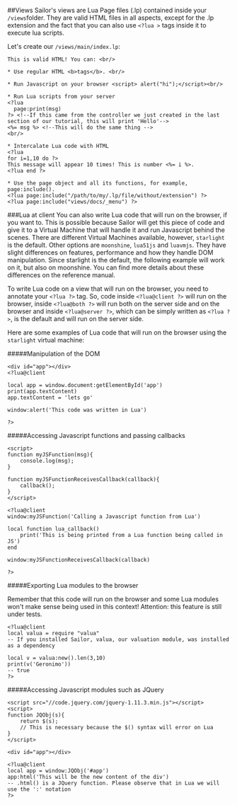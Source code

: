 ##Views
Sailor's views are Lua Page files (.lp) contained inside your `/views`folder. They are valid HTML files in all aspects, except for the .lp extension and the fact that you can also use `<?lua >` tags inside it to execute lua scripts. 

Let's create our `/views/main/index.lp`: 

    This is valid HTML! You can: <br/>

    * Use regular HTML <b>tags</b>. <br/>

    * Run Javascript on your browser <script> alert("hi");</script><br/>

    * Run Lua scripts from your server 
    <?lua 
      page:print(msg) 
    ?> <!--If this came from the controller we just created in the last section of our tutorial, this will print 'Hello'--> 
    <%= msg %> <!--This will do the same thing -->
    <br/>

    * Intercalate Lua code with HTML
    <?lua
    for i=1,10 do ?>
    This message will appear 10 times! This is number <%= i %>.
    <?lua end ?>

    * Use the page object and all its functions, for example, page:include().
    <?lua page:include("/path/to/my/.lp/file/without/extension") ?>
    <?lua page:include("views/docs/_menu") ?>


###Lua at client
You can also write Lua code that will run on the browser, if you want to. This is possible because Sailor will get this piece of code and give it to a Virtual Machine that will handle it and run Javascript behind the scenes. There are different Virtual Machines available, however, `starlight` is the default. Other options are `moonshine`, `lua51js` and `luavmjs`. They have slight differences on features, performance and how they handle DOM manipulation. Since starlight is the default, the following example will work on it, but also on moonshine. You can find more details about these differences on the reference manual.


To write Lua code on a view that will run on the browser, you need to annotate your `<?lua ?>` tag. So, code inside `<?lua@client ?>` will run on the browser, inside `<?lua@both ?>` will run both on the server side and on the browser and inside `<?lua@server ?>`, which can be simply written as `<?lua ?>`, is the default and will run on the server side.

Here are some examples of Lua code that will run on the browser using the `starlight` virtual machine:

#####Manipulation of the DOM

    <div id="app"></div>
    <?lua@client
    
    local app = window.document:getElementById('app')
    print(app.textContent)
    app.textContent = 'lets go'
    
    window:alert('This code was written in Lua')
    
    ?>


#####Accessing Javascript functions and passing callbacks


    <script>
    function myJSFunction(msg){
        console.log(msg);
    }

    function myJSFunctionReceivesCallback(callback){
        callback();
    }
    </script>

    <?lua@client
    window:myJSFunction('Calling a Javascript function from Lua')

    local function lua_callback()
        print('This is being printed from a Lua function being called in JS')
    end
    
    window:myJSFunctionReceivesCallback(callback)
    
    ?>

#####Exporting Lua modules to the browser

Remember that this code will run on the browser and some Lua modules won't make sense being used in this context! Attention: this feature is still under tests.


    <?lua@client
    local valua = require "valua"
    -- If you installed Sailor, valua, our valuation module, was installed as a dependency
    
    local v = valua:new().len(3,10)
    print(v('Geronimo'))
    -- true
    ?>

#####Accessing Javascript modules such as JQuery

    <script src="//code.jquery.com/jquery-1.11.3.min.js"></script>
    <script>
    function JQObj(s){
        return $(s);
        // This is necessary because the $() syntax will error on Lua
    }
    </script>

    <div id="app"></div>

    <?lua@client
    local app = window:JQObj('#app')
    app:html('This will be the new content of the div') 
    -- .html() is a JQuery function. Please observe that in Lua we will use the ':' notation
    ?>

